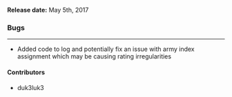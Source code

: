 **Release date:** May 5th, 2017

### Bugs

------------------------------------------------------------------------

-   Added code to log and potentially fix an issue with army index
    assignment which may be causing rating irregularities

#### Contributors

-   duk3luk3